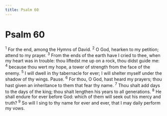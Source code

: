 ```yaml
---
title: Psalm 60
---
```

# Psalm 60

<sup>1</sup> For the end, among the Hymns of David. <sup>2</sup> O God, hearken to my petition; attend to my prayer. <sup>3</sup> From the ends of the earth have I cried to thee, when my heart was in trouble: thou liftedst me up on a rock, thou didst guide me: <sup>4</sup> because thou wert my hope, a tower of strength from the face of the enemy. <sup>5</sup> I will dwell in thy tabernacle for ever; I will shelter myself under the shadow of thy wings. Pause. <sup>6</sup> For thou, O God, hast heard my prayers; thou hast given an inheritance to them that fear thy name. <sup>7</sup> Thou shalt add days to the days of the king; thou shalt lengthen his years to all generations. <sup>8</sup> He shall endure for ever before God: which of them will seek out his mercy and truth? <sup>9</sup> So will I sing to thy name for ever and ever, that I may daily perform my vows. 